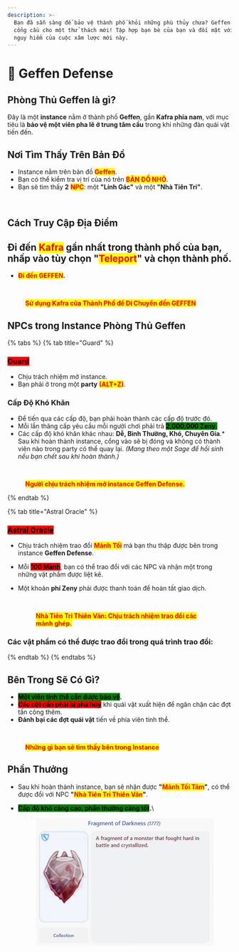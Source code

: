 ```yaml
---
description: >-
  Bạn đã sẵn sàng để bảo vệ thành phố khỏi những phù thủy chưa? Geffen đã mở
  cổng cầu cho một thử thách mới! Tập hợp bạn bè của bạn và đối mặt với những
  nguy hiểm của cuộc xâm lược mới này.
---
```


# 🏹 Geffen Defense

## **Phòng Thủ Geffen là gì?**

Đây là một **instance** nằm ở thành phố **Geffen**, gần **Kafra phía nam**, với mục tiêu là **bảo vệ một viên pha lê ở trung tâm cầu** trong khi những đàn quái vật tiến đến.

## Nơi Tìm Thấy Trên Bản Đồ

* Instance nằm trên bản đồ <mark style="color:red;">**Geffen**</mark>.
* Bạn có thể kiểm tra vị trí của nó trên <mark style="color:red;">**BẢN ĐỒ NHỎ**</mark>.
* Bạn sẽ tìm thấy **2** <mark style="color:red;">**NPC**</mark>: một **"Lính Gác"** và một **"Nhà Tiên Tri"**.

<figure><img src="../.gitbook/assets/gffe.png" alt=""><figcaption></figcaption></figure>

## **Cách Truy Cập Địa Điểm**

## Đi đến <mark style="color:red;">**Kafra**</mark> gần nhất trong thành phố của bạn, nhấp vào tùy chọn **"**<mark style="color:red;">**Teleport**</mark>**"** và chọn thành phố.

* <mark style="color:red;">**Đi đến GEFFEN**</mark>**.**

<figure><img src="../.gitbook/assets/weqr.gif" alt=""><figcaption><p><mark style="color:red;"><strong>Sử dụng Kafra của Thành Phố để Di Chuyển đến GEFFEN</strong></mark></p></figcaption></figure>

## NPCs trong Instance Phòng Thủ Geffen

{% tabs %}
{% tab title="Guard" %}
### <mark style="background-color:red;">Guard</mark>

* Chịu trách nhiệm mở instance.
* Bạn phải ở trong một **party** <mark style="color:red;">**(ALT+Z)**</mark>.

### **Cấp Độ Khó Khăn**

* Để tiến qua các cấp độ, bạn phải hoàn thành các cấp độ trước đó.
* Mỗi lần thăng cấp yêu cầu mỗi người chơi phải trả <mark style="background-color:green;">**2,000,000 Zeny.**</mark>
* Các cấp độ khó khăn khác nhau: **Dễ, Bình Thường, Khó, Chuyên Gia**.\* Sau khi hoàn thành instance, cổng vào sẽ bị đóng và không có thành viên nào trong party có thể quay lại. _(Mang theo một Sage để hồi sinh nếu bạn chết sau khi hoàn thành.)_

<figure><img src="../.gitbook/assets/gffe22.png" alt=""><figcaption><p><mark style="color:red;"><strong>Người chịu trách nhiệm mở instance Geffen Defense.</strong></mark></p></figcaption></figure>
{% endtab %}

{% tab title="Astral Oracle" %}
### <mark style="background-color:red;">**Astral Oracle**</mark>

* Chịu trách nhiệm trao đổi <mark style="color:red;">**Mảnh Tối**</mark> mà bạn thu thập được bên trong instance **Geffen Defense**.
* Mỗi <mark style="background-color:red;">**100 Mảnh**</mark>, bạn có thể trao đổi với các NPC và nhận một trong những vật phẩm được liệt kê.
*   Một khoản **phí Zeny** phải được thanh toán để hoàn tất giao dịch.

    <figure><img src="../.gitbook/assets/gffe232.png" alt=""><figcaption><p><mark style="color:red;"><strong>Nhà Tiên Tri Thiên Văn: Chịu trách nhiệm trao đổi các mảnh ghép.</strong></mark></p></figcaption></figure>

### **Các vật phẩm có thể được trao đổi trong quá trình trao đổi:**
{% endtab %}
{% endtabs %}

## **Bên Trong Sẽ Có Gì?**

* <mark style="background-color:green;">**Một viên tinh thể cần được bảo vệ**</mark>**.**
* <mark style="background-color:red;">**Các cột cần phải bị phá hủy**</mark> khi quái vật xuất hiện để ngăn chặn các đợt tấn công thêm.
* **Đánh bại các đợt quái vật** tiến về phía viên tinh thể.

<figure><img src="../.gitbook/assets/v144.png" alt=""><figcaption><p><mark style="color:red;"><strong>Những gì bạn sẽ tìm thấy bên trong Instance</strong></mark></p></figcaption></figure>

## Phần Thưởng

* Sau khi hoàn thành instance, bạn sẽ nhận được **"**<mark style="color:red;">**Mảnh Tối Tăm**</mark>**"**, có thể được đổi với NPC **"**<mark style="color:red;">**Nhà Tiên Tri Thiên Văn**</mark>**"**.
*   <mark style="background-color:green;">**Cấp độ khó càng cao, phần thưởng càng tốt**</mark>**.**\


    <figure><img src="../.gitbook/assets/image (575).png" alt=""><figcaption></figcaption></figure>
